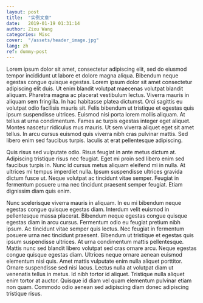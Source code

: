 ```yaml
---
layout: post
title:  "实例文章"
date:   2019-01-19 01:31:14
author: Zixu Wang
categories: Misc
cover:  "/assets/header_image.jpg"
lang: zh
ref: dummy-post
---
```


Lorem ipsum dolor sit amet, consectetur adipiscing elit, sed do eiusmod tempor incididunt ut labore et dolore magna aliqua. Bibendum neque egestas congue quisque egestas. Lorem ipsum dolor sit amet consectetur adipiscing elit duis. Ut enim blandit volutpat maecenas volutpat blandit aliquam. Pharetra magna ac placerat vestibulum lectus. Viverra mauris in aliquam sem fringilla. In hac habitasse platea dictumst. Orci sagittis eu volutpat odio facilisis mauris sit. Felis bibendum ut tristique et egestas quis ipsum suspendisse ultrices. Euismod nisi porta lorem mollis aliquam. At tellus at urna condimentum. Fames ac turpis egestas integer eget aliquet. Montes nascetur ridiculus mus mauris. Ut sem viverra aliquet eget sit amet tellus. In arcu cursus euismod quis viverra nibh cras pulvinar mattis. Sed libero enim sed faucibus turpis. Iaculis at erat pellentesque adipiscing.

Quis risus sed vulputate odio. Risus feugiat in ante metus dictum at. Adipiscing tristique risus nec feugiat. Eget mi proin sed libero enim sed faucibus turpis in. Nunc id cursus metus aliquam eleifend mi in nulla. At ultrices mi tempus imperdiet nulla. Ipsum suspendisse ultrices gravida dictum fusce ut. Neque volutpat ac tincidunt vitae semper. Feugiat in fermentum posuere urna nec tincidunt praesent semper feugiat. Etiam dignissim diam quis enim.

Nunc scelerisque viverra mauris in aliquam. In eu mi bibendum neque egestas congue quisque egestas diam. Interdum velit euismod in pellentesque massa placerat. Bibendum neque egestas congue quisque egestas diam in arcu cursus. Fermentum odio eu feugiat pretium nibh ipsum. Ac tincidunt vitae semper quis lectus. Nec feugiat in fermentum posuere urna nec tincidunt praesent. Bibendum ut tristique et egestas quis ipsum suspendisse ultrices. At urna condimentum mattis pellentesque. Mattis nunc sed blandit libero volutpat sed cras ornare arcu. Neque egestas congue quisque egestas diam. Ultrices neque ornare aenean euismod elementum nisi quis. Amet mattis vulputate enim nulla aliquet porttitor. Ornare suspendisse sed nisi lacus. Lectus nulla at volutpat diam ut venenatis tellus in metus. Id nibh tortor id aliquet. Tristique nulla aliquet enim tortor at auctor. Quisque id diam vel quam elementum pulvinar etiam non quam. Commodo odio aenean sed adipiscing diam donec adipiscing tristique risus.
